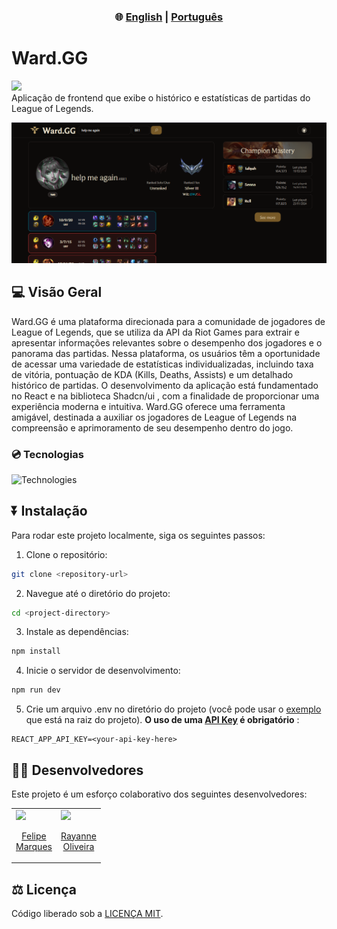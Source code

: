 <div align="center">
  <h3> 🌐 
    <a href="https://github.com/felipecomarques/ward-gg/blob/main/README.md" target="_blank">English</a> | 
    <a href="https://github.com/felipecomarques/ward-gg/blob/main/docs/README.pt-br.md" target="_blank">Português</a>  
  </h3>
</div>

# Ward.GG

<div align="left">
    <img src="https://img.shields.io/badge/License-MIT-blue" >
</div>
Aplicação de frontend que exibe o histórico e estatísticas de partidas do League of Legends.

![wardgg-homepage](./image.png)

## 💻 Visão Geral
Ward.GG é uma plataforma direcionada para a comunidade de jogadores de League of Legends, que se utiliza da API da Riot Games para extrair e apresentar informações relevantes sobre o desempenho dos jogadores e o panorama das partidas. Nessa plataforma, os usuários têm a oportunidade de acessar uma variedade de estatísticas individualizadas, incluindo taxa de vitória, pontuação de KDA (Kills, Deaths, Assists) e um detalhado histórico de partidas. O desenvolvimento da aplicação está fundamentado no React e na biblioteca Shadcn/ui , com a finalidade de proporcionar uma experiência moderna e intuitiva. Ward.GG oferece uma ferramenta amigável, destinada a auxiliar os jogadores de League of Legends na compreensão e aprimoramento de seu desempenho dentro do jogo.

### 💿 Tecnologias
![Technologies](https://skillicons.dev/icons?i=js,nodejs,vite,react,tailwind)

## ⏬ Instalação
    
Para rodar este projeto localmente, siga os seguintes passos:
1. Clone o repositório:
```bash
git clone <repository-url>
```

2. Navegue até o diretório do projeto:
```bash
cd <project-directory>
```

3. Instale as dependências:
```bash
npm install
```

4. Inicie o servidor de desenvolvimento: 
```bash
npm run dev
```

5. Crie um arquivo .env no diretório do projeto (você pode usar o [exemplo](https://github.com/felipecomarques/ward-gg/blob/main/.env.exemple) que está na raiz do projeto). **O uso de uma [API Key](https://developer.riotgames.com/) é obrigatório** :
```
REACT_APP_API_KEY=<your-api-key-here>
```
## 👨‍💻 Desenvolvedores
Este projeto é um esforço colaborativo dos seguintes desenvolvedores:

<table>
  <tr>
    <td>
      <a href="https://github.com/felipecomarques" target="_blank">
        <img src="https://avatars.githubusercontent.com/u/57302703?v=4" width=100 />
        <p align="center">Felipe<br/> Marques </p>
      </a>
    </td>
    <td>
      <a href="https://github.com/RayanneOlivera" target="_blank">
        <img src="https://avatars.githubusercontent.com/u/61166923?v=4" width=100 />
        <p align="center">Rayanne <br/>Oliveira</p>
      </a>
    </td>
  </tr>
</table>


## ⚖️ Licença
Código liberado sob a [LICENÇA MIT](https://github.com/felipecomarques/ward-gg/blob/main/LICENSE).